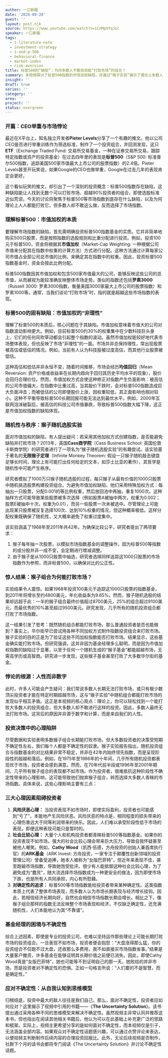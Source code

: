 ```yaml
---
author: 一口新飯
date: '2024-09-20'
guest: ''
layout: post.njk
source: https://www.youtube.com/watch?v=iCnMpVYqJsc
speaker: 一口新飯
tags:
  - t-literature-note
  - investment-strategy
  - s-and-p-500
  - behavioral-finance
  - market-index
  - risk-aversion
title: 标普500的“缺陷”：为何多数人不敢投资能“打败市场”的组合？
summary: 本视频探讨了标普500指数的市场加权缺陷，并通过“猴子实验”揭示了理论上多数人都能打败市场指数。然而，由于风险厌恶、社会比较和对确定性的追求，大多数投资者仍选择市场指数，而非那些可能带来更高回报的随机组合。
insight: ''
draft: true
series: ''
category: ''
area: ''
project: ''
status: evergreen
---
```

### 开篇：CEO举重与市场悖论

最近在X平台上，知名独立开发者**Pieter Levels**分享了一个有趣的推文。他以公司CEO是否进行举重训练作为筛选标准，制作了一个投资组合，并回测发现，这只**ETF**（Exchange Traded Fund: 交易所交易基金，一种在证券交易所交易，跟踪特定指数或资产的投资基金）在过去四年里的表现是**标普500**（S&P 500: 标准普尔500指数，追踪美国500家市值最大上市公司的股票指数）的2.4倍。Pieter Levels甚至开玩笑说，如果Google的CEO也做举重，Google在过去几年的表现肯定会更好。

这个看似玩笑的推文，却引出了一个深刻的投资概念：标普500指数存在缺陷，这种缺陷能让人找到无数个可以打败市场、超越90%投资者的组合，即使选股标准近似荒谬。今天的讨论将聚焦于标普500等市场指数到底存在什么缺陷，以及为何理论上人人都能打败它，但多数人却不敢这么做，反而选择了市场指数。

### 理解标普500：市值加权的本质

要理解市场指数的缺陷，首先需明确投资标普500指数基金的实质。它并非简单地购买500只股票，而是按照指数的选股规则和比重分配进行投资。例如，投资100元于标普500，资金将根据其**市值加权**（Market-Cap Weighting: 一种根据公司市值来分配其在指数中权重的计算方法）方式进行分配。这种方法通过计算每家公司市值占全部公司总市值的比例，来确定其在指数中的权重。因此，投资标普500指数基金时，资金会按此比例分配。

标普500指数因其市值加权和包含500家市值最大的公司，能够反映这些公司的总市值，从而被视为能较准确反映整体市场走势。类似的指数还包括**罗素3000**（Russell 3000: 罗素3000指数，衡量美国3000家最大上市公司的股票指数）和罗素1000等。通常，当我们谈论“打败市场”时，指的就是超越这些市场指数的表现。

### 标普500的固有缺陷：市值加权的“非理性”

理解了标普500的本质后，核心问题在于其缺陷。市值加权意味着市值大的公司对指数波动影响更大。例如，目前标普500约30%的权重集中在少数科技巨头身上，它们的任何风吹草动都会引起整个指数的波动。虽然市值加权能较好地代表市场整体表现，但也反映了市场“非理性”的一面。市场并非总保持理性，常出现股票被高估或低估的情况。例如，当前有人认为科技股被过度高估，而其他行业股票被低估。

这种高估和低估并非永恒不变，随着时间推移，市场会经历**均值回归**（Mean Reversion: 资产价格或收益率在长期内趋向于回归其历史平均水平的现象），股价会回归合理价位。然而，市值加权方式会使这种修正对指数产生负面影响：被高估的公司市值偏大，在指数中比重过高，当其股价下跌时，会对标普500指数造成巨大负面冲击；而被低估的公司即便股价上涨，因权重较低，其正面影响也相对较小。这种不平衡导致标普500长期回报可能无法达到最优水平。例如，2000年互联网泡沫破裂后，被高估的科技公司市值暴跌，导致标普500指数大幅下降，这正是市值加权指数的缺陷体现。

### 随机性与秩序：猴子随机选股实验

面对市值加权的缺陷，有人提出疑问：若采用其他加权方式创建指数，是否能避免缺陷并打败市场？2013年，英国**Cass商学院**（Cass Business School: 英国伦敦卡斯商学院）的研究者进行了一项名为“猴子随机选股实验”的有趣尝试。该实验基于著名的**无限猴子定理**（Infinite Monkey Theorem: 假设一只猴子随机敲击键盘足够长时间，理论上有可能打出任何给定的文本，如莎士比亚的著作），其哲学是随机性中可能产生秩序。

研究者模拟了1000万只猴子随机选股的过程，每只猴子从最有价值的1000只股票中随机挑选股票构建投资组合。为避免市值加权缺陷，他们采用特殊加权方式：每抽出一只股票，分配0.001的等比例权重，然后放回池中再抽，重复1000次。这种抽样方式可能导致某些股票被多次选择（例如股票A被抽中两次，权重为0.002；股票E被抽中十次，权重为0.01），而另一些股票一次未被选中。尽管理论上可能出现某只股票被反复选择100次、达到10%权重的情况，但这种概率极低。这样分配权重既确保了随机性，又大概率避免了权重过度集中。

该实验涵盖了1968年至2011年共42年。为确保比较公平，研究者提出了两项要求：
1.  猴子每年抽一次股票，以模拟市场指数基金的调整操作，因为标普500等指数的成分股并非一成不变，会定期进行增减调整。
2.  由于猴子是从1000只股票中抽选，研究者选择同样追踪这1000只股票的市场指数作为参照，而非标普500，以确保对比的公正性。

### 惊人结果：猴子组合为何能打败市场？

实验结果令人震惊。如果1968年投资100美元于追踪这1000只股票的指数基金，到2011年将增长至约4800美元，年化收益率为9.65%。然而，猴子随机选股的结果却远超于此：一半的猴子组合最终价值超过8700美元，25%的组合超过9100美元，而最优秀的10%甚至超过9500美元。研究发现，几乎所有的随机投资组合都打败了市场指数。

这一结果引发了思考：既然随机组合都能打败市场，那么普通投资者是否也能做到？事实上，华尔街早已尝试用各种不同加权方式制作指数投资组合来打败市场。猴子实验的目的正是为了验证这些不同加权指数能否打败市场。结果显示，这些基金确实能打败市场。但研究强调，这并非因为基金经理多么聪明，而是因为市值加权指数的缺陷过于显著，以至于任何一个随机生成的“猴子基金”都能超越市场，无需高学历或高智商。研究进一步发现，这些猴子基金甚至打败了大多数华尔街的基金。

### 悖论的根源：人性而非数字

此时，许多人可能会产生疑问：我们常说多数人长期无法打败市场，或只有极少数顶尖投资者才能在特定时期超越市场，这与“猴子实验”中随机组合都能打败市场的发现似乎相互矛盾。这正是本视频的核心观点：理论上，你可以轻松找到一个能打败大多数人的投资组合，但大多数人却不敢进行这样的投资。因此，多数人最终无法打败市场。这背后的原因并非源于数字和计算，而是来自我们的人性。

### 投资决策中的心理陷阱

尽管数据和实验表明多数猴子组合长期能打败市场，但大多数投资者的决策受短期不确定性左右，我们每个人都是不确定性的奴隶。猴子实验报告指出，随机投资组合与指数基金的对比结果非常不稳定，并非在42年内始终领先指数，而是呈现阶段性的超越和落后。例如，在1975年至1986年的十年间，几乎所有随机投资都表现优于市场，投资者会感到满意。然而，在70年代前半段或1996年至2001年期间，几乎所有猴子组合的表现都不如市场。作为投资者，很难抵抗这种阶段性不确定性带来的心理影响，这可能导致他们抛弃猴子组合，转而选择大多数人青睐的市场指数。具体来说，这些心理影响主要有三点：

### 三大心理因素阻碍投资者

1.  **风险厌恶心理：** 当投资表现不如市场时，即使实际盈利，投资者也可能感到“亏了”，本能地产生风险厌恶。风险厌恶的特点是，相同程度的损失带来的心理伤害远大于同等利润带来的快乐。因此，人们难以承受阶段性低于市场的表现，即便这种表现可能只是暂时的。
2.  **社会比较心理：** 大量个人和机构投资者都青睐标普500等指数基金。如果你的投资表现不如市场，强大的社会比较心理会带来巨大压力，导致自我怀疑甚至被他人嘲笑。例如，**Cathy Wood**（凯西·伍德，方舟投资的创始人兼首席执行官）的**ARK基金**（ARK Invest: 方舟投资，一家专注于颠覆性创新领域的投资管理公司）曾备受追捧，她本人被称为“女版巴菲特”，但近年来表现不佳，甚至跑输市场指数，导致她饱受批评。很少有人能抵御这种社会比较心理，为了避免成为“蠢货”，随大流选择市场指数成为一种更安全的做法，因为即使市场下跌，也是所有人共同承担，内心有所慰藉。
3.  **对确定性的追求：** 标普500等市场指数能给投资者带来某种确定性。这类指数本质上代表了整体市场表现，而多数人认为市场长期表现与经济增长挂钩。因此，若相信经济长期向好，自然也会相信市场指数长期会增长。相比之下，像猴子组合那样的指数无法反映整个市场表现和经济，不仅缺乏确定性，还充满随机性，人们本能地认为其“不靠谱”。

### 基金经理的困境与不确定性

综合上述因素，即使是专业的投资公司，也难以坚持运作那些理论上可能长期打败市场的投资组合。一旦表现不如市场，投资者便会抱怨：“大盘涨得那么猛，你的投资组合不仅跑不过大盘，还收那么多费用，我不如直接买市场指数省事。”结果是大量客户撤资，许多基金在能够证明其长期价值之前便已消失。因此，即使Cathy Wood真是“女版巴菲特”，她也可能等不到证明自己的那一天。她败给的并非市场，而是投资者对不确定性的恐惧。正如一句格言所说：“人们要的不是智慧，而是确定性。”

### 应对不确定性：从自我认知到思维模型

归根结底，投资中最大的敌人往往是我们自己。那么，面对不确定性，投资者应如何应对？这里揭示了视频中引用的书籍——《**The Uncertainty Solution**》。该书提出通过采用各种不同的思维模型来解决不确定性。虽然视频主非常认同并推荐这本书，但也指出在阅读其他相关书籍后，他认为可以在此基础上补充更广泛的思路和框架。实际上，视频主更希望分享的是如何面对不确定性，而本视频仅是引子，无法涵盖全部内容。如果观众对不确定性话题感兴趣，可以通过点赞评论来表达，以便视频主判断制作后续内容的合理投资回报比。此外，无论后续视频是否制作，社群下个月的读书会都将专门阅读《The Uncertainty Solution》并讨论不确定性话题。